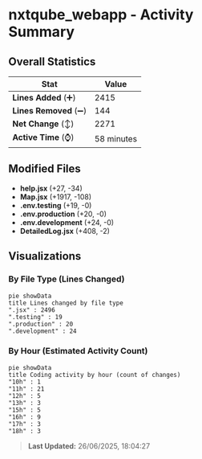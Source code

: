 # nxtqube_webapp - Activity Summary 

## Overall Statistics

| Stat                   | Value                                                             |
| ---------------------- | ----------------------------------------------------------------- |
| **Lines Added** (➕)   | 2415                                          |
| **Lines Removed** (➖) | 144                                        |
| **Net Change** (↕)    | 2271                |
| **Active Time** (⌚)   | 58 minutes |


## Modified Files
- **help.jsx** (+27, -34)
- **Map.jsx** (+1917, -108)
- **.env.testing** (+19, -0)
- **.env.production** (+20, -0)
- **.env.development** (+24, -0)
- **DetailedLog.jsx** (+408, -2)

## Visualizations

### By File Type (Lines Changed)

```mermaid
pie showData
title Lines changed by file type
".jsx" : 2496
".testing" : 19
".production" : 20
".development" : 24
```

### By Hour (Estimated Activity Count)

```mermaid
pie showData
title Coding activity by hour (count of changes)
"10h" : 1
"11h" : 21
"12h" : 5
"13h" : 3
"15h" : 5
"16h" : 9
"17h" : 3
"18h" : 3
```


> **Last Updated:** 26/06/2025, 18:04:27